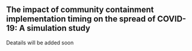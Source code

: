 The impact of community containment implementation timing on the spread of COVID-19: A simulation study
-----

Deatails will be added soon